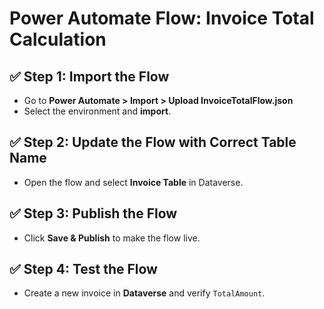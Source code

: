 ﻿# Power Automate Flow: Invoice Total Calculation

## ✅ Step 1: Import the Flow
- Go to **Power Automate > Import > Upload InvoiceTotalFlow.json**
- Select the environment and **import**.

## ✅ Step 2: Update the Flow with Correct Table Name
- Open the flow and select **Invoice Table** in Dataverse.

## ✅ Step 3: Publish the Flow
- Click **Save & Publish** to make the flow live.

## ✅ Step 4: Test the Flow
- Create a new invoice in **Dataverse** and verify `TotalAmount`.
